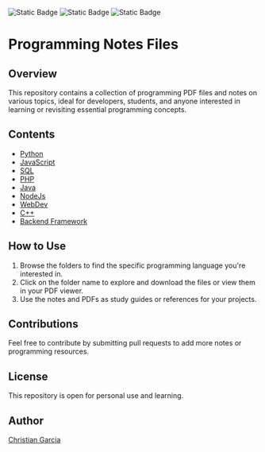 ![Static Badge](https://img.shields.io/badge/Programming-maroon?style=for-the-badge)
![Static Badge](https://img.shields.io/badge/Programming-Notes-blue?style=for-the-badge)
![Static Badge](https://img.shields.io/badge/Programming_Guide-Book-Notes?style=for-the-badge)

# Programming Notes Files

## Overview
This repository contains a collection of programming PDF files and notes on various topics, ideal for developers, students, and anyone interested in learning or revisiting essential programming concepts.

## Contents
- [Python](./1.%20Python)
- [JavaScript](./2.%20JavaScript)
- [SQL](./3.%20SQL)
- [PHP](./4.%20PHP)
- [Java](./5.%20Java)
- [NodeJs](./6.%20NodeJS)
- [WebDev](./7.%20WebDev)
- [C++](./8.%20C++)
- [Backend Framework](./9.%20Backend%20Frameworks)

## How to Use
1. Browse the folders to find the specific programming language you're interested in.
2. Click on the folder name to explore and download the files or view them in your PDF viewer.
3. Use the notes and PDFs as study guides or references for your projects.

## Contributions
Feel free to contribute by submitting pull requests to add more notes or programming resources.

## License
This repository is open for personal use and learning. 

## Author 

[Christian Garcia](https://github.com/christiangarcia0311)
